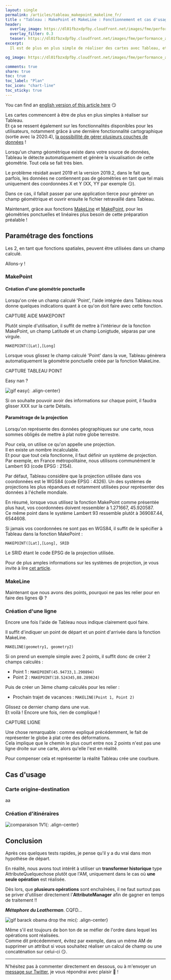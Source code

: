 ```yaml
---
layout: single
permalink: /articles/tableau_makepoint_makeline_fr/
title : "Tableau : MakePoint et MakeLine : Fonctionnement et cas d'usage" 
header:
  overlay_image: https://dl01fbzxdpfby.cloudfront.net/images/fme/performance_attributemanager/fme_lizard_perf.png
  overlay_filter: 0.3
  teaser: https://dl01fbzxdpfby.cloudfront.net/images/fme/performance_attributemanager/fme_lizard_perf.png
excerpt:
  Il est de plus en plus simple de réaliser des cartes avec Tableau, et ces nouvelles fonctions permettent de nouveaux horizons

og_image: https://dl01fbzxdpfby.cloudfront.net/images/fme/performance_attributemanager/fme_lizard_perf.png

comments: true
share: true
toc: true
toc_label: "Plan"
toc_icon: "chart-line"
toc_sticky: true
---
```


You can find an [english version of this article here](/articles/tableau_makepoint_makeline_en/) :smirk:

Les cartes commencent à être de plus en plus simples à réaliser sur Tableau.  
Et ça se ressent également sur les fonctionnalités disponibles pour les utilisateurs, notamment grâce à une dernière fonctionnalité cartographique (sortie avec la 2020.4), [la possibillité de gérer plusieurs couches de données](https://www.tableau.com/fr-fr/blog/2020/12/tableau-release-prep-browser-map-layers-RMT-linux) !

Lorsqu'un champ géométrique existe dans votre source de données, Tableau le détecte automatiquement et génère la visualisation de cette géométrie. Tout cela se fait très bien.

Le problème résidait avant 2019 et la version 2019.2, dans le fait que, parfois, les données ne contiennent pas de géométries en tant que tel mais uniquement des coordonnées X et Y (XX, YY par exemple :smirk:).

Dans ce cas, il fallait passer par une application tierce pour générer un champ géométrique et ouvrir ensuite le fichier retravaillé dans Tableau.

Maintenant, grâce aux fonctions [MakeLine](https://help.tableau.com/current/pro/desktop/fr-fr/functions_functions_spatial.htm#cr%C3%A9er-une-source-de-donn%C3%A9es-spatiales-%C3%A0-laide-de-makepoint) et [MakePoint](https://help.tableau.com/current/pro/desktop/fr-fr/functions_functions_spatial.htm#cr%C3%A9er-une-visualisation-%C3%A0-laide-de-makeline), pour les géométries ponctuelles et linéaires plus besoin de cette préparation préalable !

## Paramétrage des fonctions

Les 2, en tant que fonctions spatiales, peuvent être utilisées dans un champ calculé.

Allons-y !

### MakePoint

#### Création d'une géométrie ponctuelle

Lorsqu'on crée un champ calculé 'Point', l'aide intégrée dans Tableau nous donne quelques indications quant à ce qu'on doit faire avec cette fonction.

CAPTURE AIDE MAKEPOINT

Plutôt simple d'utilisation, il suffit de mettre à l'intérieur de la fonction MakePoint, un champ Latitude et un champ Lonigtude, séparas par une virgule.

`MAKEPOINT([Lat],[Long]`

Lorsque vous glissez le champ calculé 'Point' dans la vue, Tableau génèrera automatiquement la géométrie ponctuelle créée par la fonction MakeLine.

CAPTURE TABLEAU POINT

Easy nan ?

![gif easy](https://media1.giphy.com/media/3o7btNa0RUYa5E7iiQ/giphy.gif?cid=ecf05e47g42x2t9igqgbewrhaueoolz97t4wmvuhf7af5rqq&rid=giphy.gif&ct=g "Gif easy"){: .align-center}

Si on souhaite pouvoir avoir des informations sur chaque point, il faudra glisser XXX sur la carte Détails.

#### Paramétrage de la projection

Lorsqu'on représente des données géographiques sur une carte, nous sommes obligés de mettre à plat notre globe terrestre.

Pour cela, on utilise ce qu'on appelle une projection.  
Il en existe un nombre incalculable.  
Et pour que tout cela fonctionne, il faut définir un système de projection.  
Par exemple, en France métropolitaine, nous utilisons communément le Lambert 93 (code EPSG : 2154).

Par défaut, Tableau considère que la projection utilisée dans vos coordonnées est le WGS84 (code EPSG : 4326). Un des systèmes de projections les plus répandues et notamment utilisées pour représenter des données à l'échelle mondiale.

En résumé, lorsque vous utilisez la fonction MakePoint comme présentée plus haut, vos coordonnées doivent ressembler à 1.271667, 45.920587.  
Ce même point dans le système Lambert 93 ressemble plutôt à 369087.44, 6544608.

Si jamais vos coordonnées ne sont pas en WGS84, il suffit de le spécifier à Tableau dans la fonction MakePoint :

`MAKEPOINT([Lat],[Long], SRID`

Le SRID étant le code EPSG de la projection utilisée.

Pour de plus amples informations sur les systèmes de projection, je vous invite à lire [cet article](https://docs.qgis.org/2.14/fr/docs/gentle_gis_introduction/coordinate_reference_systems.html).

### MakeLine

Maintenant que nous avons des points, pourquoi ne pas les relier pour en faire des lignes :smile: ?

### Création d'une ligne

Encore une fois l'aide de Tableau nous indique clairement quoi faire.

Il suffit d'indiquer un point de départ et un point d'arrivée dans la fonction MakeLine.

`MAKELINE(geometry1, geometry2)`

Si on prend un exemple simple avec 2 points, il suffit donc de créer 2 champs calculés :

- Point 1 : `MAKEPOINT(45.94733,1.290894)`
- Point 2 : `MAKEPOINT(18.524345,88.289824)`

Puis de créer un 3ème champ calculés pour les relier :

- Prochain trajet de vacances : `MAKELINE(Point 1, Point 2)`

Glissez ce dernier champ dans une vue.  
Et voilà ! Encore une fois, rien de compliqué !

CAPTURE LIGNE

Une chose remarquable : comme expliqué précédemment, le fait de représenter le globe à plat crée des déformations.  
Cela implique que le chemin le plus court entre nos 2 points n'est pas une ligne droite sur une carte, alors qu'elle l'est en réalité.

Pour compenser cela et représenter la réalité Tableau crée une courbure.

## Cas d'usage

### Carte origine-destination

aa

### Création d'itinéraires

![comparaison 1V1](https://dl01fbzxdpfby.cloudfront.net/images/fme/performance_attributemanager/1V1.png "Comparaison 1V1"){: .align-center}

## Conclusion

Après ces quelques tests rapides, je pense qu'il y a du vrai dans mon hypothèse de départ.

En réalité, nous avons tout intérêt à utiliser un **transformer historique** type AttributeQuelquechose plutôt que l'AM, uniquement dans le cas où **une seule opération** est réalisée.

Dès lors, que **plusieurs opérations** sont enchaînées, il ne faut surtout pas se priver d'utiliser directement l'**AttributeManager** afin de gagner en temps de traitement !!

**_Métaphore du Leatherman_**. CQFD...

![gif barack obama drop the mic](https://media.giphy.com/media/3o7qDEq2bMbcbPRQ2c/giphy.gif "Barack drops the mic"){: .align-center}

Même s'il est toujours de bon ton de se méfier de l'ordre dans lequel les opérations sont réalisées.  
Comme dit précédemment, évitez par exemple, dans un même AM de supprimer un attribut si vous souhaitez réaliser un calcul de champ ou une concaténation sur celui-ci :smirk:.

----

N'hésitez pas à commenter directement en dessous, ou à m'envoyer un [message sur Twitter](https://twitter.com/messages/compose?recipient_id=938055192221765634), je vous répondrai avec plaisir :pray: !
